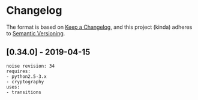 # Changelog

The format is based on [Keep a Changelog](https://keepachangelog.com/en/1.0.0/),
and this project (kinda) adheres to [Semantic Versioning](https://semver.org/spec/v2.0.0.html).

## [0.34.0] - 2019-04-15
```
noise revision: 34
requires:
- python2.5-3.x
- cryptography
uses:
- transitions
```
